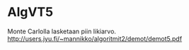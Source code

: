 # AlgVT5
Monte Carlolla lasketaan piin likiarvo. http://users.jyu.fi/~mannikko/algoritmit2/demot/demot5.pdf 
